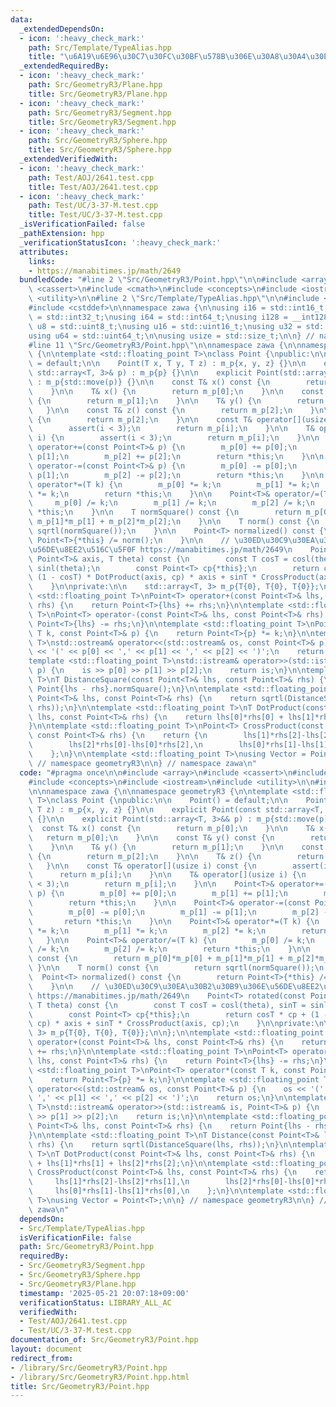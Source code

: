 ```yaml
---
data:
  _extendedDependsOn:
  - icon: ':heavy_check_mark:'
    path: Src/Template/TypeAlias.hpp
    title: "\u6A19\u6E96\u30C7\u30FC\u30BF\u578B\u306E\u30A8\u30A4\u30EA\u30A2\u30B9"
  _extendedRequiredBy:
  - icon: ':heavy_check_mark:'
    path: Src/GeometryR3/Plane.hpp
    title: Src/GeometryR3/Plane.hpp
  - icon: ':heavy_check_mark:'
    path: Src/GeometryR3/Segment.hpp
    title: Src/GeometryR3/Segment.hpp
  - icon: ':heavy_check_mark:'
    path: Src/GeometryR3/Sphere.hpp
    title: Src/GeometryR3/Sphere.hpp
  _extendedVerifiedWith:
  - icon: ':heavy_check_mark:'
    path: Test/AOJ/2641.test.cpp
    title: Test/AOJ/2641.test.cpp
  - icon: ':heavy_check_mark:'
    path: Test/UC/3-37-M.test.cpp
    title: Test/UC/3-37-M.test.cpp
  _isVerificationFailed: false
  _pathExtension: hpp
  _verificationStatusIcon: ':heavy_check_mark:'
  attributes:
    links:
    - https://manabitimes.jp/math/2649
  bundledCode: "#line 2 \"Src/GeometryR3/Point.hpp\"\n\n#include <array>\n#include\
    \ <cassert>\n#include <cmath>\n#include <concepts>\n#include <iostream>\n#include\
    \ <utility>\n\n#line 2 \"Src/Template/TypeAlias.hpp\"\n\n#include <cstdint>\n\
    #include <cstddef>\n\nnamespace zawa {\n\nusing i16 = std::int16_t;\nusing i32\
    \ = std::int32_t;\nusing i64 = std::int64_t;\nusing i128 = __int128_t;\n\nusing\
    \ u8 = std::uint8_t;\nusing u16 = std::uint16_t;\nusing u32 = std::uint32_t;\n\
    using u64 = std::uint64_t;\n\nusing usize = std::size_t;\n\n} // namespace zawa\n\
    #line 11 \"Src/GeometryR3/Point.hpp\"\n\nnamespace zawa {\n\nnamespace geometryR3\
    \ {\n\ntemplate <std::floating_point T>\nclass Point {\npublic:\n\n    Point()\
    \ = default;\n\n    Point(T x, T y, T z) : m_p{x, y, z} {}\n\n    explicit Point(const\
    \ std::array<T, 3>& p) : m_p{p} {}\n\n    explicit Point(std::array<T, 3>&& p)\
    \ : m_p{std::move(p)} {}\n\n    const T& x() const {\n        return m_p[0];\n\
    \    }\n\n    T& x() {\n        return m_p[0];\n    }\n\n    const T& y() const\
    \ {\n        return m_p[1];\n    }\n\n    T& y() {\n        return m_p[1];\n \
    \   }\n\n    const T& z() const {\n        return m_p[2];\n    }\n\n    T& z()\
    \ {\n        return m_p[2];\n    }\n\n    const T& operator[](usize i) const {\n\
    \        assert(i < 3);\n        return m_p[i];\n    }\n\n    T& operator[](usize\
    \ i) {\n        assert(i < 3);\n        return m_p[i];\n    }\n\n    Point<T>&\
    \ operator+=(const Point<T>& p) {\n        m_p[0] += p[0];\n        m_p[1] +=\
    \ p[1];\n        m_p[2] += p[2];\n        return *this;\n    }\n\n    Point<T>&\
    \ operator-=(const Point<T>& p) {\n        m_p[0] -= p[0];\n        m_p[1] -=\
    \ p[1];\n        m_p[2] -= p[2];\n        return *this;\n    }\n\n    Point<T>&\
    \ operator*=(T k) {\n        m_p[0] *= k;\n        m_p[1] *= k;\n        m_p[2]\
    \ *= k;\n        return *this;\n    }\n\n    Point<T>& operator/=(T k) {\n   \
    \     m_p[0] /= k;\n        m_p[1] /= k;\n        m_p[2] /= k;\n        return\
    \ *this;\n    }\n\n    T normSquare() const {\n        return m_p[0]*m_p[0] +\
    \ m_p[1]*m_p[1] + m_p[2]*m_p[2];\n    }\n\n    T norm() const {\n        return\
    \ sqrtl(normSquare());\n    }\n\n    Point<T> normalized() const {\n        return\
    \ Point<T>{*this} /= norm();\n    }\n\n    // \u30ED\u30C9\u30EA\u30B2\u30B9\u306E\
    \u56DE\u8EE2\u516C\u5F0F https://manabitimes.jp/math/2649\n    Point<T> rotated(const\
    \ Point<T>& axis, T theta) const {\n        const T cosT = cosl(theta), sinT =\
    \ sinl(theta);\n        const Point<T> cp{*this};\n        return cosT * cp +\
    \ (1 - cosT) * DotProduct(axis, cp) * axis + sinT * CrossProduct(axis, cp);\n\
    \    }\n\nprivate:\n\n    std::array<T, 3> m_p{T{0}, T{0}, T{0}};\n\n};\n\ntemplate\
    \ <std::floating_point T>\nPoint<T> operator+(const Point<T>& lhs, const Point<T>&\
    \ rhs) {\n    return Point<T>{lhs} += rhs;\n}\n\ntemplate <std::floating_point\
    \ T>\nPoint<T> operator-(const Point<T>& lhs, const Point<T>& rhs) {\n    return\
    \ Point<T>{lhs} -= rhs;\n}\n\ntemplate <std::floating_point T>\nPoint<T> operator*(const\
    \ T k, const Point<T>& p) {\n    return Point<T>{p} *= k;\n}\n\ntemplate <std::floating_point\
    \ T>\nstd::ostream& operator<<(std::ostream& os, const Point<T>& p) {\n    os\
    \ << '(' << p[0] << ',' << p[1] << ',' << p[2] << ')';\n    return os;\n}\n\n\
    template <std::floating_point T>\nstd::istream& operator>>(std::istream& is, Point<T>&\
    \ p) {\n    is >> p[0] >> p[1] >> p[2];\n    return is;\n}\n\ntemplate <std::floating_point\
    \ T>\nT DistanceSquare(const Point<T>& lhs, const Point<T>& rhs) {\n    return\
    \ Point{lhs - rhs}.normSquare();\n}\n\ntemplate <std::floating_point T>\nT Distance(const\
    \ Point<T>& lhs, const Point<T>& rhs) {\n    return sqrtl(DistanceSquare(lhs,\
    \ rhs));\n}\n\ntemplate <std::floating_point T>\nT DotProduct(const Point<T>&\
    \ lhs, const Point<T>& rhs) {\n    return lhs[0]*rhs[0] + lhs[1]*rhs[1] + lhs[2]*rhs[2];\n\
    }\n\ntemplate <std::floating_point T>\nPoint<T> CrossProduct(const Point<T>& lhs,\
    \ const Point<T>& rhs) {\n    return {\n        lhs[1]*rhs[2]-lhs[2]*rhs[1],\n\
    \        lhs[2]*rhs[0]-lhs[0]*rhs[2],\n        lhs[0]*rhs[1]-lhs[1]*rhs[0],\n\
    \    };\n}\n\ntemplate <std::floating_point T>\nusing Vector = Point<T>;\n\n}\
    \ // namespace geometryR3\n\n} // namespace zawa\n"
  code: "#pragma once\n\n#include <array>\n#include <cassert>\n#include <cmath>\n\
    #include <concepts>\n#include <iostream>\n#include <utility>\n\n#include \"../Template/TypeAlias.hpp\"\
    \n\nnamespace zawa {\n\nnamespace geometryR3 {\n\ntemplate <std::floating_point\
    \ T>\nclass Point {\npublic:\n\n    Point() = default;\n\n    Point(T x, T y,\
    \ T z) : m_p{x, y, z} {}\n\n    explicit Point(const std::array<T, 3>& p) : m_p{p}\
    \ {}\n\n    explicit Point(std::array<T, 3>&& p) : m_p{std::move(p)} {}\n\n  \
    \  const T& x() const {\n        return m_p[0];\n    }\n\n    T& x() {\n     \
    \   return m_p[0];\n    }\n\n    const T& y() const {\n        return m_p[1];\n\
    \    }\n\n    T& y() {\n        return m_p[1];\n    }\n\n    const T& z() const\
    \ {\n        return m_p[2];\n    }\n\n    T& z() {\n        return m_p[2];\n \
    \   }\n\n    const T& operator[](usize i) const {\n        assert(i < 3);\n  \
    \      return m_p[i];\n    }\n\n    T& operator[](usize i) {\n        assert(i\
    \ < 3);\n        return m_p[i];\n    }\n\n    Point<T>& operator+=(const Point<T>&\
    \ p) {\n        m_p[0] += p[0];\n        m_p[1] += p[1];\n        m_p[2] += p[2];\n\
    \        return *this;\n    }\n\n    Point<T>& operator-=(const Point<T>& p) {\n\
    \        m_p[0] -= p[0];\n        m_p[1] -= p[1];\n        m_p[2] -= p[2];\n \
    \       return *this;\n    }\n\n    Point<T>& operator*=(T k) {\n        m_p[0]\
    \ *= k;\n        m_p[1] *= k;\n        m_p[2] *= k;\n        return *this;\n \
    \   }\n\n    Point<T>& operator/=(T k) {\n        m_p[0] /= k;\n        m_p[1]\
    \ /= k;\n        m_p[2] /= k;\n        return *this;\n    }\n\n    T normSquare()\
    \ const {\n        return m_p[0]*m_p[0] + m_p[1]*m_p[1] + m_p[2]*m_p[2];\n   \
    \ }\n\n    T norm() const {\n        return sqrtl(normSquare());\n    }\n\n  \
    \  Point<T> normalized() const {\n        return Point<T>{*this} /= norm();\n\
    \    }\n\n    // \u30ED\u30C9\u30EA\u30B2\u30B9\u306E\u56DE\u8EE2\u516C\u5F0F\
    \ https://manabitimes.jp/math/2649\n    Point<T> rotated(const Point<T>& axis,\
    \ T theta) const {\n        const T cosT = cosl(theta), sinT = sinl(theta);\n\
    \        const Point<T> cp{*this};\n        return cosT * cp + (1 - cosT) * DotProduct(axis,\
    \ cp) * axis + sinT * CrossProduct(axis, cp);\n    }\n\nprivate:\n\n    std::array<T,\
    \ 3> m_p{T{0}, T{0}, T{0}};\n\n};\n\ntemplate <std::floating_point T>\nPoint<T>\
    \ operator+(const Point<T>& lhs, const Point<T>& rhs) {\n    return Point<T>{lhs}\
    \ += rhs;\n}\n\ntemplate <std::floating_point T>\nPoint<T> operator-(const Point<T>&\
    \ lhs, const Point<T>& rhs) {\n    return Point<T>{lhs} -= rhs;\n}\n\ntemplate\
    \ <std::floating_point T>\nPoint<T> operator*(const T k, const Point<T>& p) {\n\
    \    return Point<T>{p} *= k;\n}\n\ntemplate <std::floating_point T>\nstd::ostream&\
    \ operator<<(std::ostream& os, const Point<T>& p) {\n    os << '(' << p[0] <<\
    \ ',' << p[1] << ',' << p[2] << ')';\n    return os;\n}\n\ntemplate <std::floating_point\
    \ T>\nstd::istream& operator>>(std::istream& is, Point<T>& p) {\n    is >> p[0]\
    \ >> p[1] >> p[2];\n    return is;\n}\n\ntemplate <std::floating_point T>\nT DistanceSquare(const\
    \ Point<T>& lhs, const Point<T>& rhs) {\n    return Point{lhs - rhs}.normSquare();\n\
    }\n\ntemplate <std::floating_point T>\nT Distance(const Point<T>& lhs, const Point<T>&\
    \ rhs) {\n    return sqrtl(DistanceSquare(lhs, rhs));\n}\n\ntemplate <std::floating_point\
    \ T>\nT DotProduct(const Point<T>& lhs, const Point<T>& rhs) {\n    return lhs[0]*rhs[0]\
    \ + lhs[1]*rhs[1] + lhs[2]*rhs[2];\n}\n\ntemplate <std::floating_point T>\nPoint<T>\
    \ CrossProduct(const Point<T>& lhs, const Point<T>& rhs) {\n    return {\n   \
    \     lhs[1]*rhs[2]-lhs[2]*rhs[1],\n        lhs[2]*rhs[0]-lhs[0]*rhs[2],\n   \
    \     lhs[0]*rhs[1]-lhs[1]*rhs[0],\n    };\n}\n\ntemplate <std::floating_point\
    \ T>\nusing Vector = Point<T>;\n\n} // namespace geometryR3\n\n} // namespace\
    \ zawa\n"
  dependsOn:
  - Src/Template/TypeAlias.hpp
  isVerificationFile: false
  path: Src/GeometryR3/Point.hpp
  requiredBy:
  - Src/GeometryR3/Segment.hpp
  - Src/GeometryR3/Sphere.hpp
  - Src/GeometryR3/Plane.hpp
  timestamp: '2025-05-21 20:07:18+09:00'
  verificationStatus: LIBRARY_ALL_AC
  verifiedWith:
  - Test/AOJ/2641.test.cpp
  - Test/UC/3-37-M.test.cpp
documentation_of: Src/GeometryR3/Point.hpp
layout: document
redirect_from:
- /library/Src/GeometryR3/Point.hpp
- /library/Src/GeometryR3/Point.hpp.html
title: Src/GeometryR3/Point.hpp
---
```


